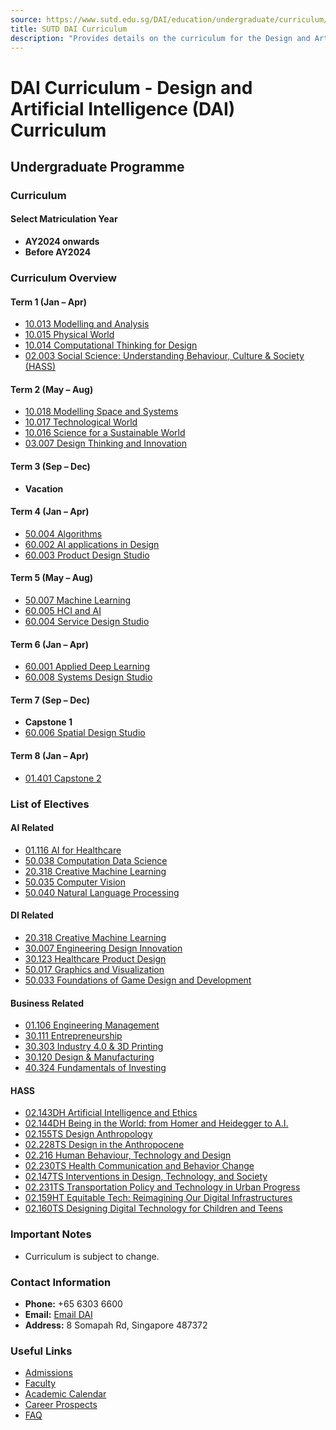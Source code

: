 ```yaml
---
source: https://www.sutd.edu.sg/DAI/education/undergraduate/curriculum/#tabs
title: SUTD DAI Curriculum
description: "Provides details on the curriculum for the Design and Artificial Intelligence (DAI) pillar."
---
```


# DAI Curriculum - Design and Artificial Intelligence (DAI) Curriculum

## Undergraduate Programme

### Curriculum

#### Select Matriculation Year
- **AY2024 onwards**
- **Before AY2024**

### Curriculum Overview

#### Term 1 (Jan – Apr)
- [10.013 Modelling and Analysis](https://www.sutd.edu.sg/course/10-013-modelling-and-analysis/)
- [10.015 Physical World](https://www.sutd.edu.sg/course/10-015-physical-world/)
- [10.014 Computational Thinking for Design](https://www.sutd.edu.sg/course/10-014-computational-thinking-for-design/)
- [02.003 Social Science: Understanding Behaviour, Culture & Society (HASS)](https://www.sutd.edu.sg/course/02-003-social-science-understanding-behaviour-culture-society/)

#### Term 2 (May – Aug)
- [10.018 Modelling Space and Systems](https://www.sutd.edu.sg/course/10-018-modelling-space-and-systems/)
- [10.017 Technological World](https://www.sutd.edu.sg/course/10-017-technological-world/)
- [10.016 Science for a Sustainable World](https://www.sutd.edu.sg/course/10-016-science-for-a-sustainable-world/)
- [03.007 Design Thinking and Innovation](https://www.sutd.edu.sg/course/03-007-design-thinking-and-innovation/)

#### Term 3 (Sep – Dec)
- **Vacation**

#### Term 4 (Jan – Apr)
- [50.004 Algorithms](https://www.sutd.edu.sg/course/50-004-algorithms/)
- [60.002 AI applications in Design](https://www.sutd.edu.sg/course/60-002-ai-applications-in-design/)
- [60.003 Product Design Studio](https://www.sutd.edu.sg/course/60-003-product-design-studio/)

#### Term 5 (May – Aug)
- [50.007 Machine Learning](https://www.sutd.edu.sg/course/50-007-machine-learning/)
- [60.005 HCI and AI](https://www.sutd.edu.sg/course/60-005-hci-and-ai/)
- [60.004 Service Design Studio](https://www.sutd.edu.sg/course/60-004-service-design-studio/)

#### Term 6 (Jan – Apr)
- [60.001 Applied Deep Learning](https://www.sutd.edu.sg/course/60-001-applied-deep-learning/)
- [60.008 Systems Design Studio](https://www.sutd.edu.sg/course/60-008-systems-design-studio/)

#### Term 7 (Sep – Dec)
- **Capstone 1**
- [60.006 Spatial Design Studio](https://www.sutd.edu.sg/course/60-006-spatial-design-studio/)

#### Term 8 (Jan – Apr)
- [01.401 Capstone 2](https://www.sutd.edu.sg/course/01-401-capstone-2/)

### List of Electives

#### AI Related
- [01.116 AI for Healthcare](https://www.sutd.edu.sg/repo/course/01-116-ai-for-healthcare/)
- [50.038 Computation Data Science](https://www.sutd.edu.sg/repo/course/50-038-computational-data-science/)
- [20.318 Creative Machine Learning](https://www.sutd.edu.sg/repo/course/20-318-creative-machine-learning/)
- [50.035 Computer Vision](https://www.sutd.edu.sg/repo/course/50-035-computer-vision/)
- [50.040 Natural Language Processing](https://www.sutd.edu.sg/repo/course/50-040-natural-language-processing/)

#### DI Related
- [20.318 Creative Machine Learning](https://www.sutd.edu.sg/repo/course/20-318-creative-machine-learning/)
- [30.007 Engineering Design Innovation](https://www.sutd.edu.sg/repo/course/30-007-engineering-design-innovation/)
- [30.123 Healthcare Product Design](https://www.sutd.edu.sg/repo/course/30-123-healthcare-product-design/)
- [50.017 Graphics and Visualization](https://www.sutd.edu.sg/repo/course/50-017-graphics-and-visualisation/)
- [50.033 Foundations of Game Design and Development](https://www.sutd.edu.sg/repo/course/50-033-foundations-of-game-design-and-development/)

#### Business Related
- [01.106 Engineering Management](https://www.sutd.edu.sg/repo/course/01-106-engineering-management/)
- [30.111 Entrepreneurship](https://www.sutd.edu.sg/repo/course/30-111-entrepreneurship/)
- [30.303 Industry 4.0 & 3D Printing](https://www.sutd.edu.sg/repo/course/30-303-industry-4-0-3d-printing/)
- [30.120 Design & Manufacturing](https://www.sutd.edu.sg/repo/course/30-120-design-manufacturing-01-105/)
- [40.324 Fundamentals of Investing](https://www.sutd.edu.sg/repo/course/40-324-fundamentals-of-investing-for-non-esd-students-only/)

#### HASS
- [02.143DH Artificial Intelligence and Ethics](https://www.sutd.edu.sg/repo/course/02-143dh-artificial-intelligence-and-ethics/)
- [02.144DH Being in the World: from Homer and Heidegger to A.I.](https://www.sutd.edu.sg/repo/course/02-144dh-being-in-the-world-from-homer-and-heidegger-to-a-i/)
- [02.155TS Design Anthropology](https://www.sutd.edu.sg/repo/course/02-155ht-design-anthropology/)
- [02.228TS Design in the Anthropocene](https://www.sutd.edu.sg/repo/course/02-228ts-design-in-the-anthropocene/)
- [02.216 Human Behaviour, Technology and Design](https://www.sutd.edu.sg/repo/course/02-216ts-human-behaviour-technology-and-design/)
- [02.230TS Health Communication and Behavior Change](https://www.sutd.edu.sg/repo/course/02-230ts-health-communication-and-behavior-change/)
- [02.147TS Interventions in Design, Technology, and Society](https://www.sutd.edu.sg/repo/course/02-147ts-interventions-in-design-technology-and-society/)
- [02.231TS Transportation Policy and Technology in Urban Progress](https://www.sutd.edu.sg/repo/course/02-231ts-transportation-technology-and-policy-in-urban-progress/)
- [02.159HT Equitable Tech: Reimagining Our Digital Infrastructures](https://www.sutd.edu.sg/repo/course/02-159ht-equitable-tech-reimagining-our-digital-infrastructures/)
- [02.160TS Designing Digital Technology for Children and Teens](https://www.sutd.edu.sg/repo/course/02-160ts-designing-digital-technology-for-children-and-teens/)

### Important Notes
- Curriculum is subject to change.

### Contact Information
- **Phone:** +65 6303 6600
- **Email:** [Email DAI](mailto:contact@dai.sutd.edu.sg)
- **Address:** 8 Somapah Rd, Singapore 487372

### Useful Links
- [Admissions](https://www.sutd.edu.sg/admissions)
- [Faculty](https://www.sutd.edu.sg/about/people/faculty/)
- [Academic Calendar](https://www.sutd.edu.sg/education/undergraduate/academic-calendar/overview/ay2024-onwards/)
- [Career Prospects](https://www.sutd.edu.sg/education/career-prospects/)
- [FAQ](https://www.sutd.edu.sg/education/faq/)
